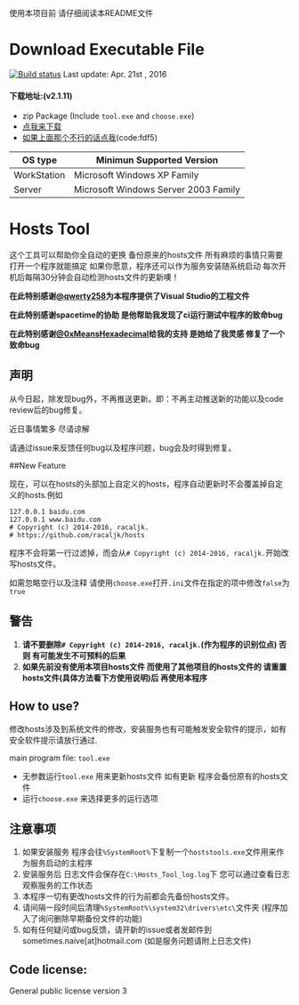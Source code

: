 使用本项目前 请仔细阅读本README文件

# Download Executable File 

[![Build status](https://ci.appveyor.com/api/projects/status/8aya86796ipmuwr2/branch/master?svg=true)](https://ci.appveyor.com/project/Too-Naive/windows/branch/master)
Last update: Apr. 21st , 2016

#### 下载地址:(v2.1.11)

 - zip Package (Include `tool.exe` and `choose.exe`)
  - [点我来下载](https://git.io/vozMx)
  - [如果上面那个不行的话点我](https://yunpan.cn/cR6spD6qp89N4)(code:fdf5)

OS type | Minimun Supported Version
--------|-------------------
WorkStation | Microsoft Windows XP Family
Server | Microsoft Windows Server 2003 Family

# Hosts Tool

这个工具可以帮助你全自动的更换 备份原来的hosts文件 
所有麻烦的事情只需要打开一个程序就能搞定 
如果你愿意，程序还可以作为服务安装随系统启动 
每次开机后每隔30分钟会自动检测hosts文件的更新噢！

**在此特别感谢[@qwerty258](https://github.com/qwerty258)为本程序提供了Visual Studio的工程文件**

**在此特别感谢spacetime的协助 是他帮助我发现了ci运行测试中程序的致命bug**

**在此特别感谢[@0xMeansHexadecimal](https://github.com/0xMeansHexadecimal)给我的支持 是她给了我灵感 修复了一个致命bug**

## 声明

从今日起，除发现bug外，不再推送更新。即：不再主动推送新的功能以及code review后的bug修复。

近日事情繁多 尽请谅解

请通过issue来反馈任何bug以及程序问题，bug会及时得到修复。

##New Feature

现在，可以在hosts的头部加上自定义的hosts，程序自动更新时不会覆盖掉自定义的hosts.例如

	127.0.0.1 baidu.com
	127.0.0.1 www.baidu.com
	# Copyright (c) 2014-2016, racaljk.
	# https://github.com/racaljk/hosts

程序不会将第一行过滤掉，而会从`# Copyright (c) 2014-2016, racaljk.`开始改写hosts文件。

如需忽略空行以及注释 请使用`choose.exe`打开`.ini`文件在指定的项中修改`false`为`true`

## 警告

1. **请不要删除`# Copyright (c) 2014-2016, racaljk.`(作为程序的识别位点) 否则 有可能发生不可预料的后果**
2. **如果先前没有使用本项目hosts文件 而使用了其他项目的hosts文件的 请重置hosts文件(具体方法看下方使用说明)后 再使用本程序**

## How to use?

修改hosts涉及到系统文件的修改，安装服务也有可能触发安全软件的提示，如有安全软件提示请放行通过.

main program file: `tool.exe` 

 - 无参数运行`tool.exe` 用来更新hosts文件 如有更新 程序会备份原有的hosts文件
 - 运行`choose.exe` 来选择更多的运行选项

## 注意事项

1. 如果安装服务 程序会往`%SystemRoot%`下复制一个`hoststools.exe`文件用来作为服务启动的主程序
2. 安装服务后 日志文件会保存在`C:\Hosts_Tool_log.log`下 您可以通过查看日志观察服务的工作状态
7. 本程序一切有更改hosts文件的行为前都会先备份hosts文件。
4. 请间隔一段时间后清理`%SystemRoot%\system32\drivers\etc\`文件夹 (程序加入了询问删除早期备份文件的功能)
5. 如有任何疑问或bug反馈，请开新的issue或者发邮件到 sometimes.naive[at]hotmail.com (如是服务问题请附上日志文件)


## Code license:

General public license version 3
